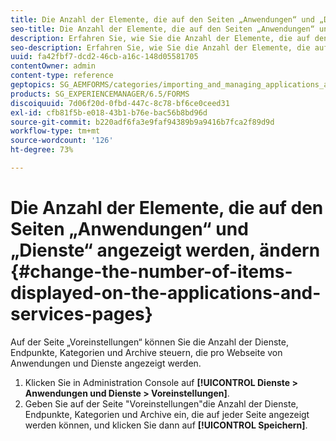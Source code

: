 ```yaml
---
title: Die Anzahl der Elemente, die auf den Seiten „Anwendungen“ und „Dienste“ angezeigt werden, ändern
seo-title: Die Anzahl der Elemente, die auf den Seiten „Anwendungen“ und „Dienste“ angezeigt werden, ändern
description: Erfahren Sie, wie Sie die Anzahl der Elemente, die auf den Seiten „Anwendungen“ und „Dienste“ angezeigt werden, ändern.
seo-description: Erfahren Sie, wie Sie die Anzahl der Elemente, die auf den Seiten „Anwendungen“ und „Dienste“ angezeigt werden, ändern.
uuid: fa42fbf7-dcd2-46cb-a16c-148d05581705
contentOwner: admin
content-type: reference
geptopics: SG_AEMFORMS/categories/importing_and_managing_applications_and_archives
products: SG_EXPERIENCEMANAGER/6.5/FORMS
discoiquuid: 7d06f20d-0fbd-447c-8c78-bf6ce0ceed31
exl-id: cfb81f5b-e018-43b1-b76e-bac56b8bd96d
source-git-commit: b220adf6fa3e9faf94389b9a9416b7fca2f89d9d
workflow-type: tm+mt
source-wordcount: '126'
ht-degree: 73%

---
```


# Die Anzahl der Elemente, die auf den Seiten „Anwendungen“ und „Dienste“ angezeigt werden, ändern {#change-the-number-of-items-displayed-on-the-applications-and-services-pages}

Auf der Seite „Voreinstellungen“ können Sie die Anzahl der Dienste, Endpunkte, Kategorien und Archive steuern, die pro Webseite von Anwendungen und Dienste angezeigt werden.

1. Klicken Sie in Administration Console auf **[!UICONTROL Dienste > Anwendungen und Dienste > Voreinstellungen]**.
1. Geben Sie auf der Seite &quot;Voreinstellungen&quot;die Anzahl der Dienste, Endpunkte, Kategorien und Archive ein, die auf jeder Seite angezeigt werden können, und klicken Sie dann auf **[!UICONTROL Speichern]**.
